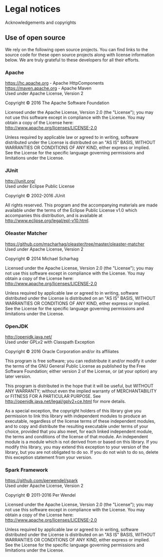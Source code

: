 # Legal notices
Acknowledgements and copyrights

## Use of open source

We rely on the following open source projects. You can find links to the source code for these open source projects along with license information below. We are truly
grateful to these developers for all their efforts.

### Apache

https://hc.apache.org - Apache HttpComponents<br>
https://maven.apache.org - Apache Maven<br>
Used under Apache License, Version 2

Copyright &copy; 2016 The Apache Software Foundation

Licensed under the Apache License, Version 2.0 (the "License"); you may not use this software except in compliance with the License. You may obtain a copy of the
License here: http://www.apache.org/licenses/LICENSE-2.0

Unless required by applicable law or agreed to in writing, software distributed under the License is distributed on an "AS IS" BASIS, WITHOUT WARRANTIES OR CONDITIONS
OF ANY KIND, either express or implied. See the License for the specific language governing permissions and limitations under the License.

### JUnit

http://junit.org/<br>Used under Eclipse Public License

Copyright &copy; 2002-2016 JUnit

All rights reserved. This program and the accompanying materials are made available under the terms of the Eclipse Public License v1.0 which accompanies this distribution,
and is available at http://www.eclipse.org/legal/epl-v10.html.

### Oleaster Matcher

https://github.com/mscharhag/oleaster/tree/master/oleaster-matcher<br>Used under Apache License, Version 2

Copyright &copy; 2014 Michael Scharhag

Licensed under the Apache License, Version 2.0 (the "License"); you may not use this software except in compliance with the License. You may obtain a copy of the
License here: http://www.apache.org/licenses/LICENSE-2.0

Unless required by applicable law or agreed to in writing, software distributed under the License is distributed on an "AS IS" BASIS, WITHOUT WARRANTIES OR CONDITIONS
OF ANY KIND, either express or implied. See the License for the specific language governing permissions and limitations under the License.

### OpenJDK

http://openjdk.java.net/<br>Used under GPLv2 with Classpath Exception

Copyright &copy; 2016 Oracle Corporation and/or its affiliates

This program is free software; you can redistribute it and/or modify it under the terms of the GNU General Public License as published by the Free Software Foundation; 
either version 2 of the License, or (at your option) any later version.

This program is distributed in the hope that it will be useful, but WITHOUT ANY WARRANTY; without even the implied warranty of MERCHANTABILITY or FITNESS FOR A PARTICULAR 
PURPOSE. See http://openjdk.java.net/legal/gplv2+ce.html for more details.

As a special exception, the copyright holders of this library give you permission to link this library with independent modules to produce an executable, regardless of 
the license terms of these independent modules, and to copy and distribute the resulting executable under terms of your choice, provided that you also meet, for each 
linked independent module, the terms and conditions of the license of that module.  An independent module is a module which is not derived from or based on this library.
If you modify this library, you may extend this exception to your version of the library, but you are not obligated to do so.  If you do not wish to do so, delete this 
exception statement from your version.

### Spark Framework

https://github.com/perwendel/spark<br>Used under Apache License, Version 2

Copyright &copy; 2011-2016 Per Wendel

Licensed under the Apache License, Version 2.0 (the "License"); you may not use this software except in compliance with the License. You may obtain a copy of the
License here: http://www.apache.org/licenses/LICENSE-2.0

Unless required by applicable law or agreed to in writing, software distributed under the License is distributed on an "AS IS" BASIS, WITHOUT WARRANTIES OR CONDITIONS
OF ANY KIND, either express or implied. See the License for the specific language governing permissions and limitations under the License.